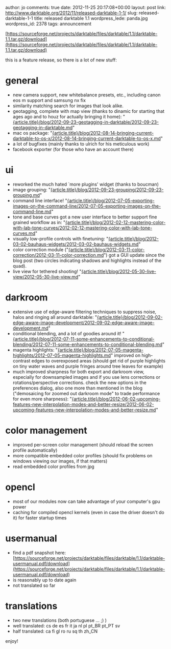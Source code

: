 author: jo
comments: true
date: 2012-11-25 20:17:08+00:00
layout: post
link: http://www.darktable.org/2012/11/released-darktable-1-1/
slug: released-darktable-1-1
title: released darktable 1.1
wordpress_lede: panda.jpg
wordpress_id: 2378
tags: announcement

[https://sourceforge.net/projects/darktable/files/darktable/1.1/darktable-1.1.tar.gz/download](https://sourceforge.net/projects/darktable/files/darktable/1.1/darktable-1.1.tar.gz/download)

this is a feature release, so there is a lot of new stuff:

# general

* new camera support, new whitebalance presets, etc., including canon eos m support and samsung nx fix
* similarity matching search for images that look alike.
* geotagging, complete with map view (thanks to dinamic for starting that ages ago and to houz for actually bringing it home): "[{article.title}/blog/2012-09-23-geotagging-in-darktable/2012-09-23-geotagging-in-darktable.md]({filename}/blog/2012-09-23-geotagging-in-darktable/2012-09-23-geotagging-in-darktable.md)"
* mac os package: "[{article.title}/blog/2012-08-14-bringing-current-darktable-to-os-x/2012-08-14-bringing-current-darktable-to-os-x.md]({filename}/blog/2012-08-14-bringing-current-darktable-to-os-x/2012-08-14-bringing-current-darktable-to-os-x.md)"
* a lot of bugfixes (mainly thanks to ulrich for his meticulous work)
* facebook exporter (for those who have an account there)

# ui

* reworked the much hated `more plugins' widget (thanks to boucman)
* image grouping: "[{article.title}/blog/2012-09-23-grouping/2012-09-23-grouping.md]({filename}/blog/2012-09-23-grouping/2012-09-23-grouping.md)"
* command line interface! "[{article.title}/blog/2012-07-05-exporting-images-on-the-command-line/2012-07-05-exporting-images-on-the-command-line.md]({filename}/blog/2012-07-05-exporting-images-on-the-command-line/2012-07-05-exporting-images-on-the-command-line.md)"
* tone and base curves got a new user interface to better support fine grained workflow as in: "[{article.title}/blog/2012-02-12-mastering-color-with-lab-tone-curves/2012-02-12-mastering-color-with-lab-tone-curves.md]({filename}/blog/2012-02-12-mastering-color-with-lab-tone-curves/2012-02-12-mastering-color-with-lab-tone-curves.md)"
* visually low-profile controls with finetuning: "[{article.title}/blog/2012-03-02-bauhaus-widgets/2012-03-02-bauhaus-widgets.md]({filename}/blog/2012-03-02-bauhaus-widgets/2012-03-02-bauhaus-widgets.md)"
* color correction module ("[{article.title}/blog/2012-03-11-color-correction/2012-03-11-color-correction.md]({filename}/blog/2012-03-11-color-correction/2012-03-11-color-correction.md)") got a GUI update since the blog post (two circles indicating shadows and highlights instead of the quad).
* live view for tethered shooting! "[{article.title}/blog/2012-05-30-live-view/2012-05-30-live-view.md]({filename}/blog/2012-05-30-live-view/2012-05-30-live-view.md)"

# darkroom

* extensive use of edge-aware filtering techniques to suppress noise, halos and ringing all around darktable: "[{article.title}/blog/2012-09-02-edge-aware-image-development/2012-09-02-edge-aware-image-development.md]({filename}/blog/2012-09-02-edge-aware-image-development/2012-09-02-edge-aware-image-development.md)"
* conditional blending, and a lot of goodies around it! "[{article.title}/blog/2012-07-11-some-enhancements-to-conditional-blending/2012-07-11-some-enhancements-to-conditional-blending.md]({filename}/blog/2012-07-11-some-enhancements-to-conditional-blending/2012-07-11-some-enhancements-to-conditional-blending.md)"
* magenta highlights: "[{article.title}/blog/2012-07-05-magenta-highlights/2012-07-05-magenta-highlights.md]({filename}/blog/2012-07-05-magenta-highlights/2012-07-05-magenta-highlights.md)" improved on high-contrast edges to overexposed areas (should get rid of purple highlights on tiny water waves and purple fringes around tree leaves for example)
* much improved sharpness for both export and darkroom view, especially for downsampled images and if you use lens corrections or rotations/perspective corrections. check the new options in the preferences dialog, also one more than mentioned in the blog ("demosaicing for zoomed out darkroom mode" to trade performance for even more sharpness): "[{article.title}/blog/2012-06-02-upcoming-features-new-interpolation-modes-and-better-resize/2012-06-02-upcoming-features-new-interpolation-modes-and-better-resize.md]({filename}/blog/2012-06-02-upcoming-features-new-interpolation-modes-and-better-resize/2012-06-02-upcoming-features-new-interpolation-modes-and-better-resize.md)"

# color management

* improved per-screen color management (should reload the screen profile automatically)
* more compatible embedded color profiles (should fix problems on windows viewing our images, if that matters)
* read embedded color profiles from jpg

# opencl

* most of our modules now can take advantage of your computer's gpu power
* caching for compiled opencl kernels (even in case the driver doesn't do it) for faster startup times

# usermanual

* find a pdf snapshot here: [https://sourceforge.net/projects/darktable/files/darktable/1.1/darktable-usermanual.pdf/download](https://sourceforge.net/projects/darktable/files/darktable/1.1/darktable-usermanual.pdf/download)
* is reasonably up to date again
* not translated so far

# translations

* two new translations (both portuguese ... ;) )
* well translated: cs de es fr it ja nl pl pt_BR pt_PT sv
* half translated: ca fi gl ro ru sq th zh_CN

enjoy!
